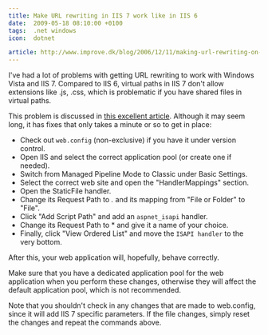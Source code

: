 ```yaml
---
title: Make URL rewriting in IIS 7 work like in IIS 6
date:  2009-05-18 08:10:00 +0100
tags:  .net windows
icon:  dotnet

article: http://www.improve.dk/blog/2006/12/11/making-url-rewriting-on-iis7-work-like-iis6
---
```


I've had a lot of problems with getting URL rewriting to work with Windows Vista
and IIS 7. Compared to IIS 6, virtual paths in IIS 7 don't allow extensions like
.js, .css, which is problematic if you have shared files in virtual paths.

This problem is discussed in [this excellent article]({{page.article}}). Although
it may seem long, it has fixes that only takes a minute or so to get in place:

* Check out `web.config` (non-exclusive) if you have it under version control.
* Open IIS and select the correct application pool (or create one if needed).
* Switch from Managed Pipeline Mode to Classic under Basic Settings.
* Select the correct web site and open the "HandlerMappings" section.
* Open the StaticFile handler. 
* Change its Request Path to *.* and its mapping from "File or Folder" to "File".
* Click "Add Script Path" and add an `aspnet_isapi` handler. 
* Change its Request Path to * and give it a name of your choice.
* Finally, click "View Ordered List" and move the `ISAPI handler` to the very bottom.

After this, your web application will, hopefully, behave correctly.

Make sure that you have a dedicated application pool for the web application when
you perform these changes, otherwise they will affect the default application pool,
which is not recommended.

Note that you shouldn't check in any changes that are made to web.config, since it
will add IIS 7 specific parameters. If the file changes, simply reset the changes and
repeat the commands above.